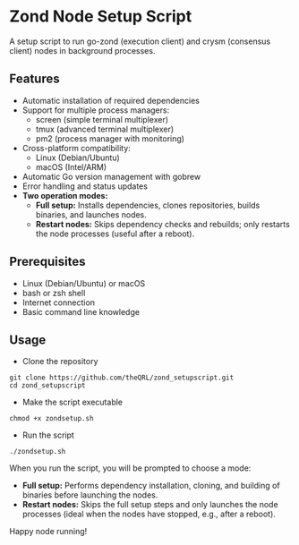 # Zond Node Setup Script

A setup script to run go-zond (execution client) and crysm (consensus client) nodes in background processes.

## Features

- Automatic installation of required dependencies
- Support for multiple process managers:
  - screen (simple terminal multiplexer)
  - tmux (advanced terminal multiplexer)
  - pm2 (process manager with monitoring)
- Cross-platform compatibility:
  - Linux (Debian/Ubuntu)
  - macOS (Intel/ARM)
- Automatic Go version management with gobrew
- Error handling and status updates
- **Two operation modes:**
  - **Full setup:** Installs dependencies, clones repositories, builds binaries, and launches nodes.
  - **Restart nodes:** Skips dependency checks and rebuilds; only restarts the node processes (useful after a reboot).

## Prerequisites

- Linux (Debian/Ubuntu) or macOS
- bash or zsh shell
- Internet connection
- Basic command line knowledge

## Usage

- Clone the repository
```
git clone https://github.com/theQRL/zond_setupscript.git
cd zond_setupscript
```

- Make the script executable
```
chmod +x zondsetup.sh
```

- Run the script
```
./zondsetup.sh
```

When you run the script, you will be prompted to choose a mode:

- **Full setup:** Performs dependency installation, cloning, and building of binaries before launching the nodes.
- **Restart nodes:** Skips the full setup steps and only launches the node processes (ideal when the nodes have stopped, e.g., after a reboot).

Happy node running!